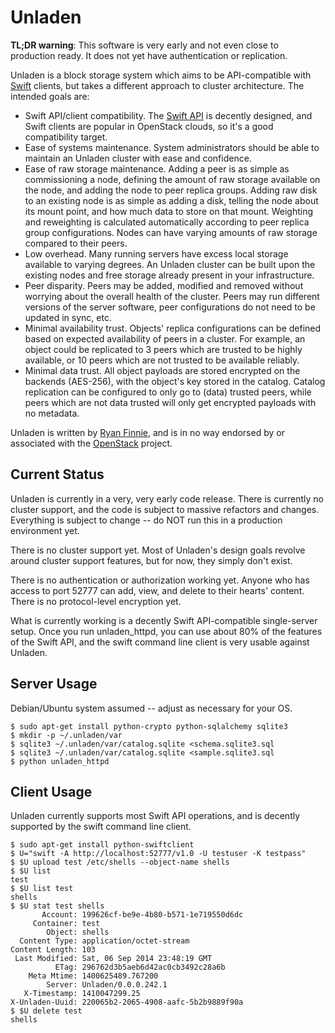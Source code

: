 Unladen
=======

**TL;DR warning**: This software is very early and not even close to production ready.  It does not yet have authentication or replication.

Unladen is a block storage system which aims to be API-compatible with [Swift](http://swift.openstack.org/) clients, but takes a different approach to cluster architecture.  The intended goals are:

* Swift API/client compatibility.  The [Swift API](http://docs.openstack.org/api/openstack-object-storage/1.0/content/index.html) is decently designed, and Swift clients are popular in OpenStack clouds, so it's a good compatibility target.
* Ease of systems maintenance.  System administrators should be able to maintain an Unladen cluster with ease and confidence.
* Ease of raw storage maintenance.  Adding a peer is as simple as commissioning a node, defining the amount of raw storage available on the node, and adding the node to peer replica groups.  Adding raw disk to an existing node is as simple as adding a disk, telling the node about its mount point, and how much data to store on that mount.  Weighting and reweighting is calculated automatically according to peer replica group configurations.  Nodes can have varying amounts of raw storage compared to their peers.
* Low overhead.  Many running servers have excess local storage available to varying degrees.  An Unladen cluster can be built upon the existing nodes and free storage already present in your infrastructure.
* Peer disparity.  Peers may be added, modified and removed without worrying about the overall health of the cluster.  Peers may run different versions of the server software, peer configurations do not need to be updated in sync, etc.
* Minimal availability trust.  Objects' replica configurations can be defined based on expected availability of peers in a cluster.  For example, an object could be replicated to 3 peers which are trusted to be highly available, or 10 peers which are not trusted to be available reliably.
* Minimal data trust.  All object payloads are stored encrypted on the backends (AES-256), with the object's key stored in the catalog.  Catalog replication can be configured to only go to (data) trusted peers, while peers which are not data trusted will only get encrypted payloads with no metadata.

Unladen is written by [Ryan Finnie](http://www.finnie.org/), and is in no way endorsed by or associated with the [OpenStack](http://www.openstack.org/) project.


Current Status
--------------

Unladen is currently in a very, very early code release.  There is currently no cluster support, and the code is subject to massive refactors and changes.  Everything is subject to change -- do NOT run this in a production environment yet.

There is no cluster support yet.  Most of Unladen's design goals revolve around cluster support features, but for now, they simply don't exist.

There is no authentication or authorization working yet.  Anyone who has access to port 52777 can add, view, and delete to their hearts' content.  There is no protocol-level encryption yet.

What is currently working is a decently Swift API-compatible single-server setup.  Once you run unladen_httpd, you can use about 80% of the features of the Swift API, and the swift command line client is very usable against Unladen.


Server Usage
------------

Debian/Ubuntu system assumed -- adjust as necessary for your OS.

    $ sudo apt-get install python-crypto python-sqlalchemy sqlite3
    $ mkdir -p ~/.unladen/var
    $ sqlite3 ~/.unladen/var/catalog.sqlite <schema.sqlite3.sql
    $ sqlite3 ~/.unladen/var/catalog.sqlite <sample.sqlite3.sql
    $ python unladen_httpd


Client Usage
------------

Unladen currently supports most Swift API operations, and is decently supported by the swift command line client.

    $ sudo apt-get install python-swiftclient
    $ U="swift -A http://localhost:52777/v1.0 -U testuser -K testpass"
    $ $U upload test /etc/shells --object-name shells
    $ $U list
    test
    $ $U list test
    shells
    $ $U stat test shells
           Account: 199626cf-be9e-4b80-b571-1e719550d6dc
         Container: test
            Object: shells
      Content Type: application/octet-stream
    Content Length: 103
     Last Modified: Sat, 06 Sep 2014 23:48:19 GMT
              ETag: 296762d3b5aeb6d42ac0cb3492c28a6b
        Meta Mtime: 1400625489.767200
            Server: Unladen/0.0.0.242.1
       X-Timestamp: 1410047299.25
    X-Unladen-Uuid: 220065b2-2065-4908-aafc-5b2b9889f90a
    $ $U delete test
    shells
